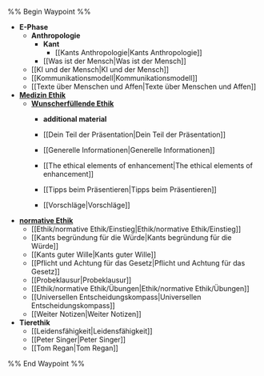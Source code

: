 %% Begin Waypoint %%
- **E-Phase**
	- **Anthropologie**
		- **Kant**
			- [[Kants Anthropologie|Kants Anthropologie]]
		- [[Was ist der Mensch|Was ist der Mensch]]
	- [[KI und der Mensch|KI und der Mensch]]
	- [[Kommunikationsmodell|Kommunikationsmodell]]
	- [[Texte über Menschen und Affen|Texte über Menschen und Affen]]
- **[Medizin Ethik](./Medizin%20Ethik/Medizin%20Ethik.md)**
	- **[Wunscherfüllende Ethik](./Medizin%20Ethik/Wunscherf%C3%BCllende%20Ethik/Wunscherf%C3%BCllende%20Ethik.md)**
		- **additional material**

		- [[Dein Teil der Präsentation|Dein Teil der Präsentation]]
		- [[Generelle Informationen|Generelle Informationen]]
		- [[The ethical elements of enhancement|The ethical elements of enhancement]]
		- [[Tipps beim Präsentieren|Tipps beim Präsentieren]]
		- [[Vorschläge|Vorschläge]]
- **[normative Ethik](./normative%20Ethik/normative%20Ethik.md)**
	- [[Ethik/normative Ethik/Einstieg|Ethik/normative Ethik/Einstieg]]
	- [[Kants begründung für die Würde|Kants begründung für die Würde]]
	- [[Kants guter Wille|Kants guter Wille]]
	- [[Pflicht und Achtung für das Gesetz|Pflicht und Achtung für das Gesetz]]
	- [[Probeklausur|Probeklausur]]
	- [[Ethik/normative Ethik/Übungen|Ethik/normative Ethik/Übungen]]
	- [[Universellen Entscheidungskompass|Universellen Entscheidungskompass]]
	- [[Weiter Notizen|Weiter Notizen]]
- **Tierethik**
	- [[Leidensfähigkeit|Leidensfähigkeit]]
	- [[Peter Singer|Peter Singer]]
	- [[Tom Regan|Tom Regan]]

%% End Waypoint %%
